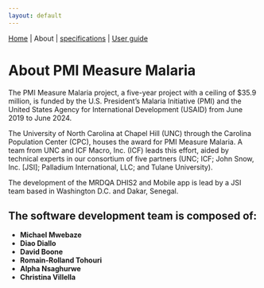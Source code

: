 ```yaml
---
layout: default
---
```

[Home](./index.md) | About | [specifications](./specs.md) | [User guide](./userguide.md)



# About PMI Measure Malaria

The PMI Measure Malaria project, a five-year project with a ceiling of $35.9 million, is funded by the U.S. President’s Malaria Initiative (PMI) and the United States Agency for International Development (USAID) from June 2019 to June 2024.

The University of North Carolina at Chapel Hill (UNC) through the Carolina Population Center (CPC), houses the award for PMI Measure Malaria. A team from UNC and ICF Macro, Inc. (ICF) leads this effort, aided by technical experts in our consortium of five partners (UNC; ICF; John Snow, Inc. [JSI]; Palladium International, LLC; and Tulane University).

The development of the MRDQA DHIS2 and Mobile app is lead by a JSI team based in Washington D.C. and Dakar, Senegal.

## The software development team is composed of:

* **Michael Mwebaze**
* **Diao Diallo**
* **David Boone**
* **Romain-Rolland Tohouri**
* **Alpha Nsaghurwe**
* **Christina Villella**